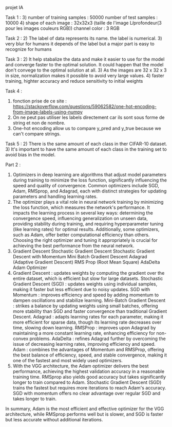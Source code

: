 projet IA

Task 1 : 
3) number of training samples : 50000 
number of test samples : 10000
4) shape of each image : 32x32x3 (taille de l'image L*l*profondeur(3 pour les images couleurs RGB))
channel color : 3 RGB

Task 2 :
2) The label of data represents its name.
the label is numerical.
3) very blur for humans
it depends of the label but a major part is easy to recognize for humans

Task 3 :
2) It help stabalize the data and make it easier to use for the model and converge faster to the optimal solution. 
It could happen that the model don't convege to the optimal solution at all.
3) As the images are 32 x 32 x 3 in size, normalization makes it possible to avoid very large values.
4) faster training, highter accuracy and reduce sensitivity to initial weights

Task 4 :
1) fonction prise de ce site : https://stackoverflow.com/questions/59062582/one-hot-encoding-from-image-labels-using-numpy
2) On ne peut pas utiliser les labels directement car ils sont sous forme de string et non de nombre. 
3) One-hot encoding allow us to compare y_pred and y_true because we can't compare strings.

Task 5 :
2) There is the same amount of each class in ther CIFAR-10 dataset.
3) It's important to have the same amount of each class in the training set to avoid bias in the model.



Part 2 :
1) Optimizers in deep learning are algorithms that adjust model parameters during training to minimize the loss function, significantly influencing the speed and quality of convergence.
Common optimizers include SGD, Adam, RMSprop, and Adagrad, each with distinct strategies for updating parameters and handling learning rates.
2) The optimizer plays a vital role in neural network training by minimizing the loss function, which measures the network's performance. 
It impacts the learning process in several key ways: determining the convergence speed, influencing generalization on unseen data, providing stability during training, and requiring hyperparameter tuning (like learning rates) for optimal results.
Additionally, some optimizers, such as Adam, offer better computational efficiency than others. Choosing the right optimizer and tuning it appropriately is crucial for achieving the best performance from the neural network.
3) Gradient Descent
Stochastic Gradient Descent
Stochastic Gradient Descent with Momentum
Mini Batch Gradient Descent
Adagrad (Adaptive Gradient Descent)
RMS Prop (Root Mean Square)
AdaDelta
Adam Optimizer
4) Gradient Descent : updates weights by computing the gradient over the entire dataset, which is efficient but slow for large datasets.
Stochastic Gradient Descent (SGD) : updates weights using individual samples, making it faster but less efficient due to noisy updates.
SGD with Momentum : improves efficiency and speed by adding momentum to dampen oscillations and stabilize learning.
Mini-Batch Gradient Descent : strikes a balance by updating weights using small batches, offering more stability than SGD and faster convergence than traditional Gradient Descent.
Adagrad : adapts learning rates for each parameter, making it more efficient for sparse data, though its learning rate decreases over time, slowing down learning.
RMSProp : improves upon Adagrad by maintaining a more constant learning rate, enhancing efficiency for non-convex problems.
AdaDelta : refines Adagrad further by overcoming the issue of decreasing learning rates, improving efficiency and speed.
Adam : combines the advantages of Momentum and RMSProp, offering the best balance of efficiency, speed, and stable convergence, making it one of the fastest and most widely used optimizers.
5) With the VGG architecture, the Adam optimizer delivers the best performance, achieving the highest validation accuracy in a reasonable training time. 
RMSprop also yields good accuracy but takes significantly longer to train compared to Adam. 
Stochastic Gradient Descent (SGD) trains the fastest but requires more iterations to reach Adam's accuracy. 
SGD with momentum offers no clear advantage over regular SGD and takes longer to train.

In summary, Adam is the most efficient and effective optimizer for the VGG architecture, while RMSprop performs well but is slower, and SGD is faster but less accurate without additional iterations.